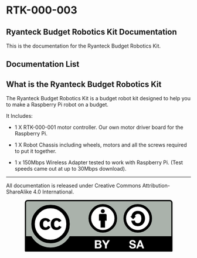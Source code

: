 RTK-000-003
===========
Ryanteck Budget Robotics Kit Documentation
-----------
This is the documentation for the Ryanteck Budget Robotics Kit.

Documentation List
----------



What is the Ryanteck Budget Robotics Kit
-----------

The Ryanteck Budget Robotics Kit is a budget robot kit designed to help you to make a Raspberry Pi robot on a budget. 

It Includes:

+ 1 X RTK-000-001 motor controller. Our own motor driver board for the Raspberry Pi.

+ 1 X Robot Chassis including wheels, motors and all the screws required to put it together.  

+ 1 x 150Mbps Wireless Adapter tested to work with Raspberry Pi. (Test speeds came out at up to 30Mbps download).

---------------------------------------
All documentation is released under Creative Commons Attribution-ShareAlike 4.0 International.

<center><img src="by-sa.png"/></center>

